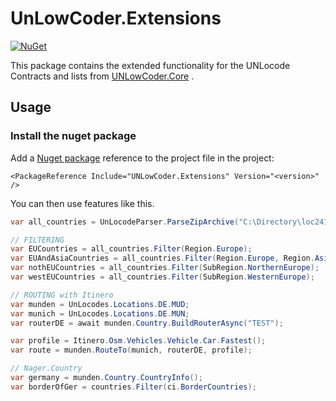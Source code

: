 ﻿# UnLowCoder.Extensions
[![NuGet](https://img.shields.io/nuget/v/UNLowCoder.Extensions)](https://www.nuget.org/packages/UNLowCoder.Extensions/)

This package contains the extended functionality for the UNLocode Contracts and lists from
[UNLowCoder.Core](https://www.nuget.org/packages/UNLowCoder.Core/) .


## Usage

### Install the nuget package

Add a [Nuget package](https://www.nuget.org/packages/UNLowCoder.Extensions/) reference to the project file in the project:<br>

`<PackageReference Include="UNLowCoder.Extensions" Version="<version>" />`


You can then use features like this.
```csharp
var all_countries = UnLocodeParser.ParseZipArchive("C:\Directory\loc241csv.zip");

// FILTERING
var EUCountries = all_countries.Filter(Region.Europe);
var EUAndAsiaCountries = all_countries.Filter(Region.Europe, Region.Asia);
var nothEUCountries = all_countries.Filter(SubRegion.NorthernEurope);
var westEUCountries = all_countries.Filter(SubRegion.WesternEurope);

// ROUTING with Itinero
var munden = UnLocodes.Locations.DE.MUD;
var munich = UnLocodes.Locations.DE.MUN;
var routerDE = await munden.Country.BuildRouterAsync("TEST");

var profile = Itinero.Osm.Vehicles.Vehicle.Car.Fastest();
var route = munden.RouteTo(munich, routerDE, profile);

// Nager.Country
var germany = munden.Country.CountryInfo();
var borderOfGer = countries.Filter(ci.BorderCountries);


```

